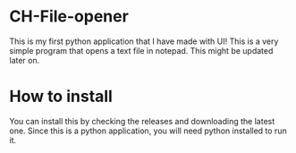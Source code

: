 # CH-File-opener
This is my first python application that I have made with UI! This is a very simple program that opens a text file in notepad. This might be updated later on.
# How to install
You can install this by checking the releases and downloading the latest one. Since this is a python application, you will need python installed to run it.
